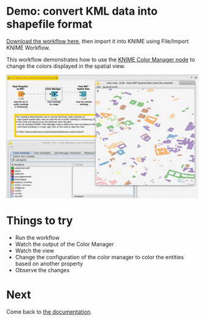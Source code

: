 # Demo: convert KML data into shapefile format

[Download the workflow here](5_demo_read_color_and_view_buildings.knwf), then import it into KNIME using File/Import KNIME Workflow. 

This workflow demonstrates how to use the [KNIME Color Manager node](https://nodepit.com/node/org.knime.base.node.viz.property.color.ColorManager2NodeFactory) to change the colors displayed in the spatial view. 

![Capture](capture.png)


# Things to try

* Run the workflow
* Watch the output of the Color Manager
* Watch the view 
* Change the configuration of the color manager to color the entities based on another property
* Observe the changes

# Next

Come back to [the documentation](../../).